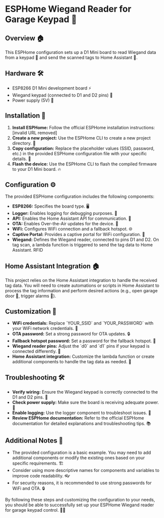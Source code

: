 <!DOCTYPE html>
<html>
<head>
</head>
<body>
<h1>ESPHome Wiegand Reader for Garage Keypad 🔑</h1>

<h2>Overview 🏠</h2>
<p>This ESPHome configuration sets up a D1 Mini board to read Wiegand data from a keypad 🔢 and send the scanned tags to Home Assistant 🏡.</p>

<h2>Hardware 🛠️</h2>
<ul>
<li>ESP8266 D1 Mini development board ⚡</li>
<li>Wiegand keypad (connected to D1 and D2 pins) 🔌</li>
<li>Power supply (5V) 🔋</li>
</ul>

<h2>Installation 🚀</h2>
<ol>
<li><strong>Install ESPHome:</strong> Follow the official ESPHome installation instructions: [invalid URL removed]</li>
<li><strong>Create a new project:</strong> Use the ESPHome CLI to create a new project directory. 📁</li>
<li><strong>Copy configuration:</strong> Replace the placeholder values (SSID, password, etc.) in the provided ESPHome configuration file with your specific details. 📝</li>
<li><strong>Flash the device:</strong> Use the ESPHome CLI to flash the compiled firmware to your D1 Mini board. 🔥</li>
</ol>

<h2>Configuration ⚙️</h2>
<p>The provided ESPHome configuration includes the following components:</p>
<ul>
<li><strong>ESP8266:</strong> Specifies the board type. 🖥️</li>
<li><strong>Logger:</strong> Enables logging for debugging purposes. 🐛</li>
<li><strong>API:</strong> Enables the Home Assistant API for communication. 🤖</li>
<li><strong>OTA:</strong> Enables Over-the-Air updates for the device. 📡</li>
<li><strong>WiFi:</strong> Configures WiFi connection and a fallback hotspot. 🌐</li>
<li><strong>Captive Portal:</strong> Provides a captive portal for WiFi configuration. 🔗</li>
<li><strong>Wiegand:</strong> Defines the Wiegand reader, connected to pins D1 and D2. On tag scan, a lambda function is triggered to send the tag data to Home Assistant. RFID</li>
</ul>

<h2>Home Assistant Integration 🏠</h2>
<p>This project relies on the Home Assistant integration to handle the received tag data. You will need to create automations or scripts in Home Assistant to process the tag information and perform desired actions (e.g., open garage door 🚗, trigger alarms 🚨).</p>

<h2>Customization 🔧</h2>
<ul>
<li><strong>WiFi credentials:</strong> Replace `YOUR_SSID` and `YOUR_PASSWORD` with your WiFi network credentials. 📶</li>
<li><strong>OTA password:</strong> Set a strong password for OTA updates. 🔒</li>
<li><strong>Fallback hotspot password:</strong> Set a password for the fallback hotspot. 🔑</li>
<li><strong>Wiegand reader pins:</strong> Adjust the `d0` and `d1` pins if your keypad is connected differently. 🔌</li>
<li><strong>Home Assistant integration:</strong> Customize the lambda function or create additional components to handle the tag data as needed. 🤖</li>
</ul>

<h2>Troubleshooting 🛠️</h2>
<ul>
<li><strong>Verify wiring:</strong> Ensure the Wiegand keypad is correctly connected to the D1 and D2 pins. 🔌</li>
<li><strong>Check power supply:</strong> Make sure the board is receiving adequate power. 🔋</li>
<li><strong>Enable logging:</strong> Use the logger component to troubleshoot issues. 🐛</li>
<li><strong>Review ESPHome documentation:</strong> Refer to the official ESPHome documentation for detailed explanations and troubleshooting tips. 📚</li>
</ul>

<h2>Additional Notes 📝</h2>
<ul>
<li>The provided configuration is a basic example. You may need to add additional components or modify the existing ones based on your specific requirements. 🏗️</li>
<li>Consider using more descriptive names for components and variables to improve code readability. 👓</li>
<li>For security reasons, it is recommended to use strong passwords for WiFi and OTA. 🔒</li>
</ul>

<p>By following these steps and customizing the configuration to your needs, you should be able to successfully set up your ESPHome Wiegand reader for garage keypad control. 🚗🔑</p>

</body>
</html>
